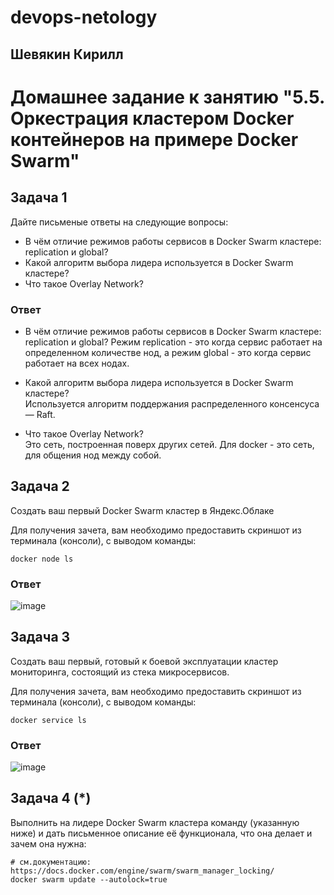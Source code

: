 # devops-netology  
## Шевякин Кирилл  

# Домашнее задание к занятию "5.5. Оркестрация кластером Docker контейнеров на примере Docker Swarm"  

## Задача 1  

Дайте письменые ответы на следующие вопросы:  

- В чём отличие режимов работы сервисов в Docker Swarm кластере: replication и global?  
- Какой алгоритм выбора лидера используется в Docker Swarm кластере?  
- Что такое Overlay Network?  

### Ответ  

- В чём отличие режимов работы сервисов в Docker Swarm кластере: replication и global? 
  Режим replication - это когда сервис работает на определенном количестве нод, а режим global - это когда сервис работает на всех нодах.  
  
- Какой алгоритм выбора лидера используется в Docker Swarm кластере?  
  Используется алгоритм поддержания распределенного консенсуса — Raft. 
  
- Что такое Overlay Network?  
  Это сеть, построенная поверх других сетей. Для docker - это сеть, для общения нод между собой.  

## Задача 2  

Создать ваш первый Docker Swarm кластер в Яндекс.Облаке  

Для получения зачета, вам необходимо предоставить скриншот из терминала (консоли), с выводом команды:  
``` 
docker node ls
```

### Ответ  

![image](https://user-images.githubusercontent.com/93198418/166879860-8d333a0d-080c-4677-a3a7-aad22d161175.png)  

## Задача 3

Создать ваш первый, готовый к боевой эксплуатации кластер мониторинга, состоящий из стека микросервисов.  

Для получения зачета, вам необходимо предоставить скриншот из терминала (консоли), с выводом команды:  
```
docker service ls
```

### Ответ  

![image](https://user-images.githubusercontent.com/93198418/166880131-1b01d4a2-f3ec-418c-a995-e781a8dc1d32.png)  

## Задача 4 (*)

Выполнить на лидере Docker Swarm кластера команду (указанную ниже) и дать письменное описание её функционала, что она делает и зачем она нужна:  
```
# см.документацию: https://docs.docker.com/engine/swarm/swarm_manager_locking/  
docker swarm update --autolock=true
```

